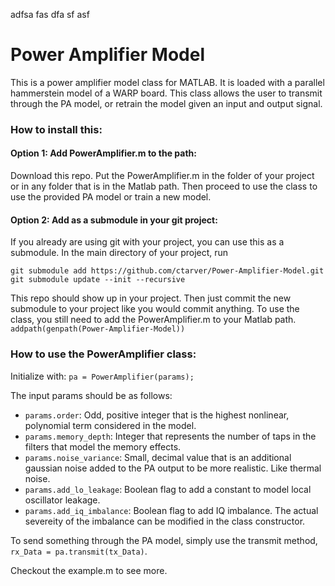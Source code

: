 adfsa
fas
dfa
sf
asf

# Power Amplifier Model
This is a power amplifier model class for MATLAB. It is loaded with a parallel hammerstein model of a WARP board. This class allows the user to transmit through the PA model, or retrain the model given an input and output signal.

### How to install this: 
#### Option 1: Add PowerAmplifier.m to the path:
Download this repo. Put the PowerAmplifier.m in the folder of your project or in any folder that is in the Matlab path. Then proceed to use the class to use the provided PA model or train a new model. 

#### Option 2: Add as a submodule in your git project:
If you already are using git with your project, you can use this as a submodule. In the main directory of your project, run
```
git submodule add https://github.com/ctarver/Power-Amplifier-Model.git
git submodule update --init --recursive
```
This repo should show up in your project. Then just commit the new submodule to your project like you would commit anything. 
To use the class, you still need to add the PowerAmplifier.m to your Matlab path.
```addpath(genpath(Power-Amplifier-Model))```

### How to use the PowerAmplifier class:
Initialize with:
`pa = PowerAmplifier(params);`

The input params  should be as follows:
  - `params.order`: Odd, positive integer that is the highest nonlinear, polynomial term considered in the model. 
  - `params.memory_depth`: Integer that represents the number of taps in the filters that model the memory effects. 
  - `params.noise_variance`: Small, decimal value that is an additional gaussian noise added to the PA output to be more realistic. Like thermal noise.  
  - `params.add_lo_leakage`: Boolean flag to add a constant to model local oscillator leakage.
  - `params.add_iq_imbalance`: Boolean flag to add IQ imbalance. The actual severeity of the imbalance can be modified in the class constructor. 
  
To send something through the PA model, simply use the transmit method, `rx_Data = pa.transmit(tx_Data)`. 

Checkout the example.m to see more. 
